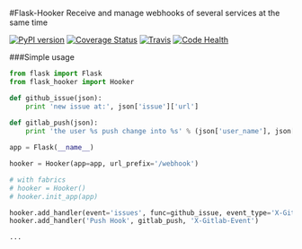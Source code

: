 #Flask-Hooker
Receive and manage webhooks of several services at the same time

[![PyPI version](https://badge.fury.io/py/Flask-Hooker.svg)](https://badge.fury.io/py/Flask-Hooker)
[![Coverage Status](https://coveralls.io/repos/github/doblel/Flask-Hooker/badge.svg?branch=master)](https://coveralls.io/github/doblel/Flask-Hooker?branch=master)
[![Travis](https://secure.travis-ci.org/doblel/Flask-Hooker.png)](http://travis-ci.org/doblel/Flask-Hooker)
[![Code Health](https://landscape.io/github/doblel/Flask-Hooker/master/landscape.svg?style=flat)](https://landscape.io/github/doblel/Flask-Hooker/master)

###Simple usage
```python 
from flask import Flask
from flask_hooker import Hooker

def github_issue(json):
    print 'new issue at:', json['issue']['url']
    
def gitlab_push(json):
    print 'the user %s push change into %s' % (json['user_name'], json['project']['name'])

app = Flask(__name__)

hooker = Hooker(app=app, url_prefix='/webhook')

# with fabrics
# hooker = Hooker()
# hooker.init_app(app)

hooker.add_handler(event='issues', func=github_issue, event_type='X-Github-Event')
hooker.add_handler('Push Hook', gitlab_push, 'X-Gitlab-Event')

...
```
